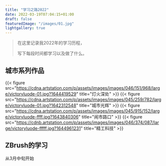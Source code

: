 ```yaml
---
title: "学习之路2022"
date: 2022-03-19T07:04:15+01:00
draft: false
featuredImage: "/images/01.jpg"
lightgallery: true
---
```


>在这里记录我2022年的学习历程，
>
>写下每段时间都学习以及做了什么。



## 城市系列作品
{{< figure src="https://cdna.artstation.com/p/assets/images/images/046/151/968/large/victoryluode-01.jpg?1644419529" title="灯火深处" >}}
{{< figure src="https://cdna.artstation.com/p/assets/images/images/045/259/782/large/victoryluode-01.jpg?1642312548" title="城市光辉" >}}
{{< figure src="https://cdna.artstation.com/p/assets/images/images/045/915/152/large/victoryluode-ffff.jpg?1643840306" title="闹市路口" >}}
{{< figure src="https://cdnb.artstation.com/p/assets/images/images/046/374/087/large/victoryluode-fffff.jpg?1644961231" title="精工科技" >}}
## ZBrush的学习
从3月中旬开始
